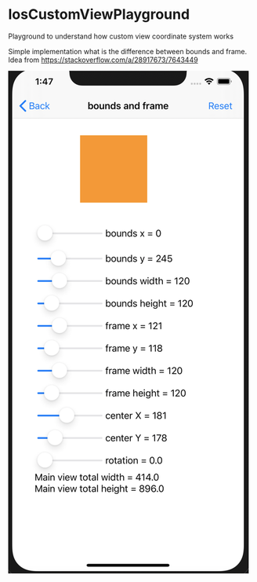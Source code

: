 # IosCustomViewPlayground
Playground to understand how custom view coordinate system works

Simple implementation what is the difference between bounds and frame. Idea from https://stackoverflow.com/a/28917673/7643449

![Image of the playground](https://raw.githubusercontent.com/maksirol/IosCustomViewPlayground/master/Demo/Screenshot1.png)

